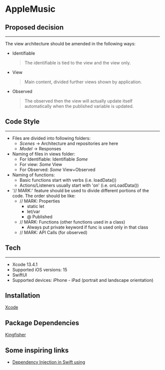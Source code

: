 # AppleMusic



## Proposed decision
***
The view architecture should be amended in the following ways:

- Identifiable
  > The identifiable is tied to the view and the view only.
- View
  > Main content, divided further views shown by application.
- Observed
  > The observed then the view will actually update itself automatically when the published variable is updated. 

## Code Style
***
+ Files are divided into following folders:
    - *Scenes* -> Architecture and repositories are here
    - *Model* -> Responses
+ Naming of files in views folder:
    - For Identifiable: Identifiable *Some*
    - For view: *Some* View
    - For Observed: *Some* View+Observed
+ Naming of functions:
    - Basic functions start with verbs (i.e. loadData())
    - Actions/Listeners usually start with 'on' (i.e. onLoadData())
+ '// MARK:' feature should be used to divide different portions of the code. The order should be like:
    - // MARK: Properties
        + static let
        + let/var
        + @ Published
    - // MARK: Functions (other functions used in a class)
        + Always put private keyword if func is used only in that class
    - // MARK: API Calls (for observed)

## Tech
***
+ Xcode 13.4.1
+ Supported iOS versions: 15
+ SwiftUI
+ Supported devices: iPhone - iPad (portrait and landscape orientation)

## Installation
[Xcode](https://developer.apple.com/download/all/?q=Xcode)

## Package Dependencies
[Kingfisher](https://github.com/onevcat/Kingfisher) 

## Some inspiring links

+ [Dependency Injection in Swift using](https://www.avanderlee.com/swift/dependency-injection/)
